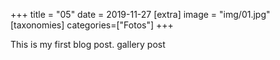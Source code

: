 +++
title = "05"
date = 2019-11-27
[extra]
image = "img/01.jpg"
[taxonomies]
categories=["Fotos"] 
+++

This is my first blog post.
gallery post
